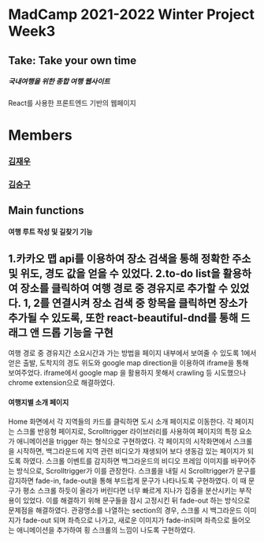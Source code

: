 # MadCamp 2021-2022 Winter Project Week3

## Take: Take your own time
##### 국내여행을 위한 종합 여행 웹사이트
React를 사용한 프론트엔드 기반의 웹페이지
# Members
### [김재우](https://github.com/jjwwk0)
### [김승구](https://github.com/seungkukim)

## Main functions
#### 여행 루트 작성 및 길찾기 기능
1.카카오 맵 api를 이용하여 장소 검색을 통해 정확한 주소 및 위도, 경도 값을 얻을 수 있었다.
2.to-do list을 활용하여 장소를 클릭하여 여행 경로 중 경유지로 추가할 수 있었다.
1, 2를 연결시켜 장소 검색 중 항목을 클릭하면 장소가 추가될 수 있도록, 또한 react-beautiful-dnd를
통해 드래그 앤 드롭 기능을 구현
------------------------------

여행 경로 중 경유지간 소요시간과 가는 방법을 페이지 내부에서 보여줄 수 있도록 1에서 얻은 출발, 도착지의 경도 위도와
google map direction을 이용하여 iframe을 통해 보여주었다.
iframe에서 google map 을 활용하지 못해서 crawling 등 시도했으나 chrome extension으로 해결하였다.


#### 여행지별 소개 페이지
  Home 화면에서 각 지역들의 카드를 클릭하면 도시 소개 페이지로 이동한다. 각 페이지는 스크롤 반응형 페이지로, Scrolltrigger 라이브러리를 사용하여 페이지의 특정 요소가 애니메이션을 trigger 하는 형식으로 구현하였다.
  각 페이지의 시작화면에서 스크롤을 시작하면, 백그라운드에 지역 관련 비디오가 재생되어 보다 생동감 있는 페이지가 되도록 하였다. 스크롤 이벤트를 감지하면 백그라운드의 비디오 프레임 이미지를 바꾸어주는 방식으로, Scrolltrigger가 이를 관장한다.
 스크롤을 내릴 시 Scrolltrigger가 문구를 감지하면 fade-in, fade-out을 통해 부드럽게 문구가 나타나도록 구현하였다. 이 때 문구가 평소 스크롤 하듯이 올라가 버린다면 너무 빠르게 지나가 집중을 분산시키는 부작용이 있었다. 이를 해결하기 위해 문구들을 잠시 고정시킨 뒤 fade-out 하는 방식으로 문제점을 해결하였다.
관광명소를 나열하는 section의 경우, 스크롤 시 백그라운드 이미지가 fade-out 되며 좌측으로 나가고, 새로운 이미지가 fade-in되며 좌측으로 들어오는 애니메이션을 추가하여 횡 스크롤의 느낌이 나도록 구현하였다.
